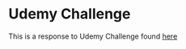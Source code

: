 # Udemy Challenge
This is a response to Udemy Challenge found [here](https://github.com/udemy/coding-challenge)
